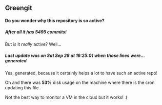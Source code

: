 ## Greengit

#### Do you wonder why this repository is so active?

##### After all it has 5495 commits!

But is it *really* active? Well...

##### Last update was on Sat Sep 28 at 19:25:01 when those lines were... generated

Yes, generated, because it certainly helps a lot to have such an active repo!

Oh and there was **53%** disk usage on the machine
where there is the cron updating this file.

Not the best way to monitor a VM in the cloud but it works! :)
